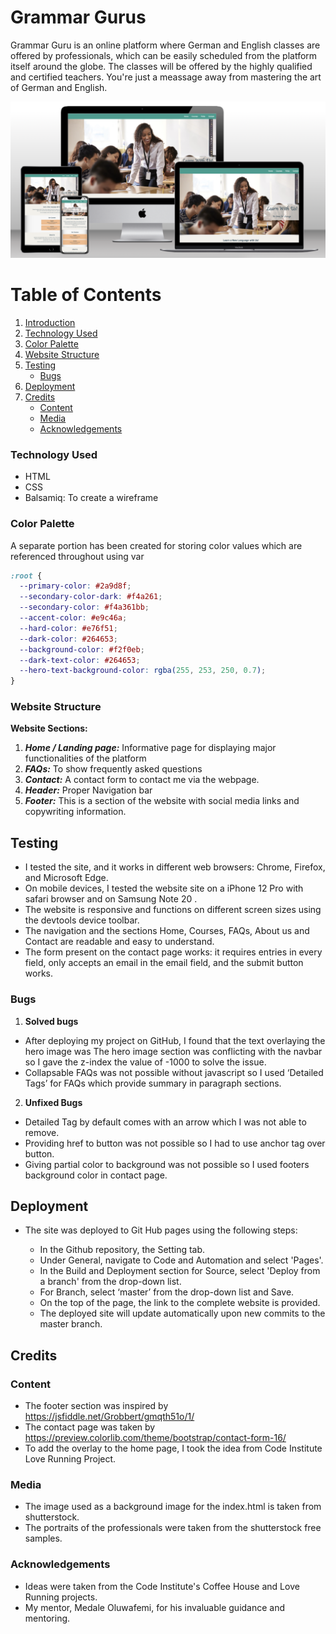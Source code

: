 # Grammar Gurus

Grammar Guru is an online platform where German and English classes are offered by professionals, which can be easily scheduled from the platform itself around the globe. The classes will be offered by the highly qualified and certified teachers. You're just a meassage away from mastering the art of German and English.

![Website look on devices](./assets/readme/demo.PNG)

# Table of Contents

1. [Introduction](#introduction)
1. [Technology Used](#technology-used)
1. [Color Palette](#color-palette)
1. [Website Structure](#website-structure)
1. [Testing](#testing)
   - [Bugs](#bugs)
1. [Deployment](#deployment)
1. [Credits](#credits)
   - [Content](#content)
   - [Media](#media)
   - [Acknowledgements](#acknowledgements)

### Technology Used

- HTML
- CSS
- Balsamiq: To create a wireframe

### Color Palette

A separate portion has been created for storing color values which are referenced throughout using var

```css
:root {
  --primary-color: #2a9d8f;
  --secondary-color-dark: #f4a261;
  --secondary-color: #f4a361bb;
  --accent-color: #e9c46a;
  --hard-color: #e76f51;
  --dark-color: #264653;
  --background-color: #f2f0eb;
  --dark-text-color: #264653;
  --hero-text-background-color: rgba(255, 253, 250, 0.7);
}
```

### Website Structure

**Website Sections:**

1. **_Home / Landing page:_** Informative page for displaying major functionalities of the platform
2. **_FAQs:_** To show frequently asked questions
3. **_Contact:_** A contact form to contact me via the webpage.
4. **_Header:_** Proper Navigation bar
5. **_Footer:_** This is a section of the website with social media links and copywriting information.

## Testing

- I tested the site, and it works in different web browsers: Chrome, Firefox, and Microsoft Edge.
- On mobile devices, I tested the website site on a iPhone 12 Pro with safari browser and on Samsung Note 20 .
- The website is responsive and functions on different screen sizes using the devtools device toolbar.
- The navigation and the sections Home, Courses, FAQs, About us and Contact are readable and easy to understand.
- The form present on the contact page works: it requires entries in every field, only accepts an email in the email field, and the submit button works.

### Bugs

1. **Solved bugs**

- After deploying my project on GitHub, I found that the text overlaying the hero image was
  The hero image section was conflicting with the navbar so I gave the z-index the value of -1000 to solve the issue.
- Collapsable FAQs was not possible without javascript so I used ‘Detailed Tags’ for FAQs which provide summary in paragraph sections.

2. **Unfixed Bugs**

- Detailed Tag by default comes with an arrow which I was not able to remove.
- Providing href to button was not possible so I had to use anchor tag over button.
- Giving partial color to background was not possible so I used footers background color in contact page.

## Deployment

- The site was deployed to Git Hub pages using the following steps:

  - In the Github repository, the Setting tab.
  - Under General, navigate to Code and Automation and select 'Pages'.
  - In the Build and Deployment section for Source, select 'Deploy from a branch' from the drop-down list.
  - For Branch, select ‘master’ from the drop-down list and Save.
  - On the top of the page, the link to the complete website is provided.

  * The deployed site will update automatically upon new commits to the master branch.

## Credits

### Content

- The footer section was inspired by https://jsfiddle.net/Grobbert/gmqth51o/1/
- The contact page was taken by https://preview.colorlib.com/theme/bootstrap/contact-form-16/
- To add the overlay to the home page, I took the idea from Code Institute Love Running Project.

### Media

- The image used as a background image for the index.html is taken from shutterstock.
- The portraits of the professionals were taken from the shutterstock free samples.

### Acknowledgements

- Ideas were taken from the Code Institute's Coffee House and Love Running projects.
- My mentor, Medale Oluwafemi, for his invaluable guidance and mentoring.
